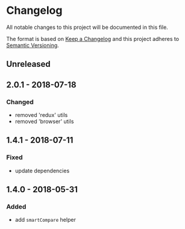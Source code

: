 # Changelog

All notable changes to this project will be documented in this file.

The format is based on [Keep a Changelog](http://keepachangelog.com/en/1.0.0/)
and this project adheres to [Semantic Versioning](http://semver.org/spec/v2.0.0.html).

## Unreleased

## 2.0.1 - 2018-07-18
### Changed
- removed 'redux' utils
- removed 'browser' utils

## 1.4.1 - 2018-07-11
### Fixed
- update dependencies

## 1.4.0 - 2018-05-31
### Added
- add `smartCompare` helper
